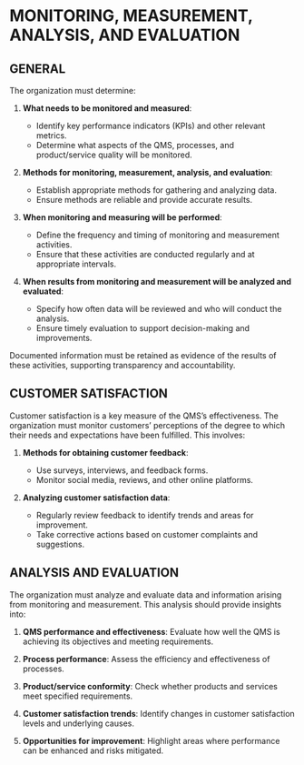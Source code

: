 # MONITORING, MEASUREMENT, ANALYSIS, AND EVALUATION

## GENERAL

The organization must determine:

1. **What needs to be monitored and measured**:

   * Identify key performance indicators (KPIs) and other relevant metrics.
   * Determine what aspects of the QMS, processes, and product/service quality will be monitored.

2. **Methods for monitoring, measurement, analysis, and evaluation**:

   * Establish appropriate methods for gathering and analyzing data.
   * Ensure methods are reliable and provide accurate results.

3. **When monitoring and measuring will be performed**:

   * Define the frequency and timing of monitoring and measurement activities.
   * Ensure that these activities are conducted regularly and at appropriate intervals.

4. **When results from monitoring and measurement will be analyzed and evaluated**:

   * Specify how often data will be reviewed and who will conduct the analysis.
   * Ensure timely evaluation to support decision-making and improvements.

Documented information must be retained as evidence of the results of these activities, supporting transparency and accountability.

## CUSTOMER SATISFACTION

Customer satisfaction is a key measure of the QMS’s effectiveness. The organization must monitor customers’ perceptions of the degree to which their needs and expectations have been fulfilled. This involves:

1. **Methods for obtaining customer feedback**:

   * Use surveys, interviews, and feedback forms.
   * Monitor social media, reviews, and other online platforms.

2. **Analyzing customer satisfaction data**:

   * Regularly review feedback to identify trends and areas for improvement.
   * Take corrective actions based on customer complaints and suggestions.

## ANALYSIS AND EVALUATION

The organization must analyze and evaluate data and information arising from monitoring and measurement. This analysis should provide insights into:

1. **QMS performance and effectiveness**: Evaluate how well the QMS is achieving its objectives and meeting requirements.

2. **Process performance**: Assess the efficiency and effectiveness of processes.

3. **Product/service conformity**: Check whether products and services meet specified requirements.

4. **Customer satisfaction trends**: Identify changes in customer satisfaction levels and underlying causes.

5. **Opportunities for improvement**: Highlight areas where performance can be enhanced and risks mitigated.
